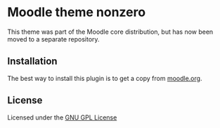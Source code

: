 Moodle theme nonzero
====================

This theme was part of the Moodle core distribution, but has now been moved to a separate repository.

Installation
------------

The best way to install this plugin is to get a copy from [moodle.org](https://moodle.org/plugins/view.php?plugin=theme_nonzero).

License
-------

Licensed under the [GNU GPL License](http://www.gnu.org/copyleft/gpl.html)
